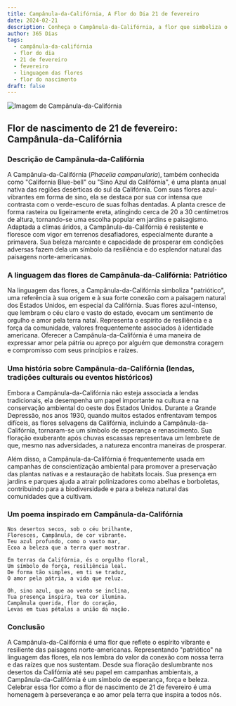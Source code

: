```yaml
---
title: Campânula-da-Califórnia, A Flor do Dia 21 de fevereiro
date: 2024-02-21
description: Conheça o Campânula-da-Califórnia, a flor que simboliza o dia 21 de fevereiro e seu significado 'Patriótico'. Explore a beleza e o simbolismo desta flor encantadora.
author: 365 Dias
tags:
  - campânula-da-califórnia
  - flor do dia
  - 21 de fevereiro
  - fevereiro
  - linguagem das flores
  - flor do nascimento
draft: false
---
```


![Imagem de Campânula-da-Califórnia](https://cdn.pixabay.com/photo/2022/03/10/22/24/baby-blue-eyes-7060845_640.jpg#center)


## Flor de nascimento de 21 de fevereiro: Campânula-da-Califórnia

### Descrição de Campânula-da-Califórnia

A Campânula-da-Califórnia (_Phacelia campanularia_), também conhecida como "California Blue-bell" ou "Sino Azul da Califórnia", é uma planta anual nativa das regiões desérticas do sul da Califórnia. Com suas flores azul-vibrantes em forma de sino, ela se destaca por sua cor intensa que contrasta com o verde-escuro de suas folhas dentadas. A planta cresce de forma rasteira ou ligeiramente ereta, atingindo cerca de 20 a 30 centímetros de altura, tornando-se uma escolha popular em jardins e paisagismo. Adaptada a climas áridos, a Campânula-da-Califórnia é resistente e floresce com vigor em terrenos desafiadores, especialmente durante a primavera. Sua beleza marcante e capacidade de prosperar em condições adversas fazem dela um símbolo da resiliência e do esplendor natural das paisagens norte-americanas.

### A linguagem das flores de Campânula-da-Califórnia: Patriótico

Na linguagem das flores, a Campânula-da-Califórnia simboliza "patriótico", uma referência à sua origem e à sua forte conexão com a paisagem natural dos Estados Unidos, em especial da Califórnia. Suas flores azul-intenso, que lembram o céu claro e vasto do estado, evocam um sentimento de orgulho e amor pela terra natal. Representa o espírito de resiliência e a força da comunidade, valores frequentemente associados à identidade americana. Oferecer a Campânula-da-Califórnia é uma maneira de expressar amor pela pátria ou apreço por alguém que demonstra coragem e compromisso com seus princípios e raízes.

### Uma história sobre Campânula-da-Califórnia (lendas, tradições culturais ou eventos históricos)

Embora a Campânula-da-Califórnia não esteja associada a lendas tradicionais, ela desempenha um papel importante na cultura e na conservação ambiental do oeste dos Estados Unidos. Durante a Grande Depressão, nos anos 1930, quando muitos estados enfrentavam tempos difíceis, as flores selvagens da Califórnia, incluindo a Campânula-da-Califórnia, tornaram-se um símbolo de esperança e renascimento. Sua floração exuberante após chuvas escassas representava um lembrete de que, mesmo nas adversidades, a natureza encontra maneiras de prosperar.

Além disso, a Campânula-da-Califórnia é frequentemente usada em campanhas de conscientização ambiental para promover a preservação das plantas nativas e a restauração de habitats locais. Sua presença em jardins e parques ajuda a atrair polinizadores como abelhas e borboletas, contribuindo para a biodiversidade e para a beleza natural das comunidades que a cultivam.

### Um poema inspirado em Campânula-da-Califórnia

```
Nos desertos secos, sob o céu brilhante,  
Floresces, Campânula, de cor vibrante.  
Teu azul profundo, como o vasto mar,  
Ecoa a beleza que a terra quer mostrar.  

Em terras da Califórnia, és o orgulho floral,  
Um símbolo de força, resiliência leal.  
De forma tão simples, em ti se traduz,  
O amor pela pátria, a vida que reluz.  

Oh, sino azul, que ao vento se inclina,  
Tua presença inspira, tua cor ilumina.  
Campânula querida, flor do coração,  
Levas em tuas pétalas a união da nação.
```

### Conclusão

A Campânula-da-Califórnia é uma flor que reflete o espírito vibrante e resiliente das paisagens norte-americanas. Representando "patriótico" na linguagem das flores, ela nos lembra do valor da conexão com nossa terra e das raízes que nos sustentam. Desde sua floração deslumbrante nos desertos da Califórnia até seu papel em campanhas ambientais, a Campânula-da-Califórnia é um símbolo de esperança, força e beleza. Celebrar essa flor como a flor de nascimento de 21 de fevereiro é uma homenagem à perseverança e ao amor pela terra que inspira a todos nós.